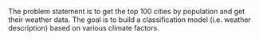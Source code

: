 The problem statement is to get the top 100 cities by population and get their weather data. The goal is to build a classification model (i.e. weather description) based on various climate factors.
